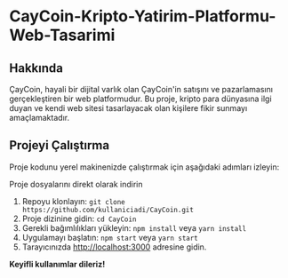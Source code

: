 # CayCoin-Kripto-Yatirim-Platformu-Web-Tasarimi

## Hakkında

ÇayCoin, hayali bir dijital varlık olan ÇayCoin'in satışını ve pazarlamasını gerçekleştiren bir web platformudur. Bu proje, kripto para dünyasına ilgi duyan ve kendi web sitesi tasarlayacak olan kişilere fikir sunmayı amaçlamaktadır.

## Projeyi Çalıştırma

Proje kodunu yerel makinenizde çalıştırmak için aşağıdaki adımları izleyin:

Proje dosyalarını direkt olarak indirin 
1. Repoyu klonlayın: `git clone https://github.com/kullaniciadi/CayCoin.git`
2. Proje dizinine gidin: `cd CayCoin`
3. Gerekli bağımlılıkları yükleyin: `npm install` veya `yarn install`
4. Uygulamayı başlatın: `npm start` veya `yarn start`
5. Tarayıcınızda [http://localhost:3000](http://localhost:3000) adresine gidin.

**Keyifli kullanımlar dileriz!**
